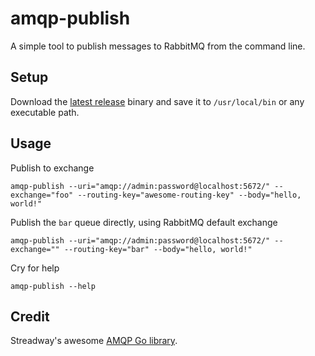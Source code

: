 # amqp-publish

A simple tool to publish messages to RabbitMQ from the command line.

## Setup

Download the [latest release](https://github.com/selency/amqp-publish/releases) binary and save it to `/usr/local/bin` or any executable path.

## Usage

Publish to exchange

```SHELL
amqp-publish --uri="amqp://admin:password@localhost:5672/" --exchange="foo" --routing-key="awesome-routing-key" --body="hello, world!"
```

Publish the `bar` queue directly, using RabbitMQ default exchange

```SHELL
amqp-publish --uri="amqp://admin:password@localhost:5672/" --exchange="" --routing-key="bar" --body="hello, world!"
```

Cry for help

```SHELL
amqp-publish --help
```

## Credit

Streadway's awesome [AMQP Go library](github.com/streadway/amqp).
